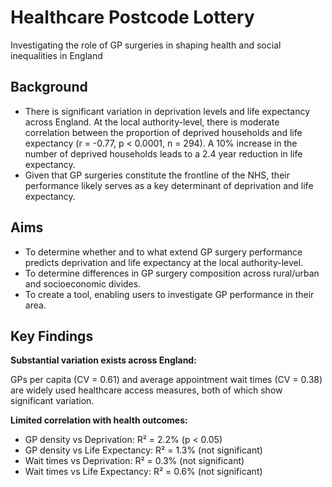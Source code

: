 # Healthcare Postcode Lottery
Investigating the role of GP surgeries in shaping health and social inequalities in England

## Background
- There is significant variation in deprivation levels and life expectancy across England. At the local authority-level, there is moderate correlation between the proportion of deprived households and life expectancy (r = -0.77, p < 0.0001, n = 294). A 10% increase in the number of deprived households leads to a 2.4 year reduction in life expectancy.
- Given that GP surgeries constitute the frontline of the NHS, their performance likely serves as a key determinant of deprivation and life expectancy.

## Aims
- To determine whether and to what extend GP surgery performance predicts deprivation and life expectancy at the local authority-level.
- To determine differences in GP surgery composition across rural/urban and socioeconomic divides.
- To create a tool, enabling users to investigate GP performance in their area.

## Key Findings
**Substantial variation exists across England:**

GPs per capita (CV = 0.61) and average appointment wait times (CV = 0.38) are widely used healthcare access measures, both of which show significant variation.

**Limited correlation with health outcomes:**
- GP density vs Deprivation: R² = 2.2% (p < 0.05)
- GP density vs Life Expectancy: R² = 1.3% (not significant)  
- Wait times vs Deprivation: R² = 0.3% (not significant)
- Wait times vs Life Expectancy: R² = 0.6% (not significant)
